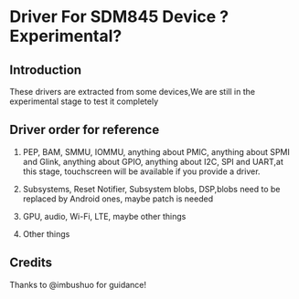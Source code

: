 # Driver For SDM845 Device ?Experimental?

## Introduction
  These drivers are extracted from some devices,We are still in the experimental stage to test it completely

## Driver order for reference

1) PEP, BAM, SMMU, IOMMU, anything about PMIC, anything about SPMI and Glink, anything about GPIO, anything about I2C, SPI and UART,at this stage, touchscreen will be available if you provide a driver.

2) Subsystems, Reset Notifier, Subsystem blobs, DSP,blobs need to be replaced by Android ones, maybe patch is needed

 3) GPU, audio, Wi-Fi, LTE, maybe other things

 4) Other things

 
## Credits
Thanks to @imbushuo for guidance!